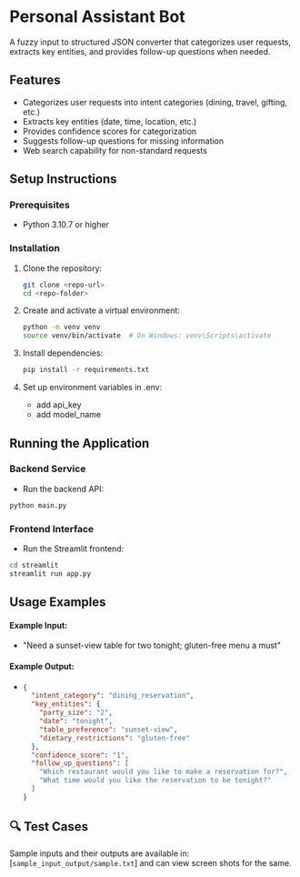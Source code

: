 # Personal Assistant Bot

A fuzzy input to structured JSON converter that categorizes user requests, extracts key entities, and provides follow-up questions when needed.

## Features

- Categorizes user requests into intent categories (dining, travel, gifting, etc.)
- Extracts key entities (date, time, location, etc.)
- Provides confidence scores for categorization
- Suggests follow-up questions for missing information
- Web search capability for non-standard requests

## Setup Instructions

### Prerequisites

- Python 3.10.7 or higher

### Installation

1. Clone the repository:

   ```bash
   git clone <repo-url>
   cd <repo-folder>
   ```

2. Create and activate a virtual environment:

   ```bash
   python -m venv venv
   source venv/bin/activate  # On Windows: venv\Scripts\activate
   ```

3. Install dependencies:

   ```bash
   pip install -r requirements.txt
   ```

4. Set up environment variables in .env:
   - add api_key
   - add model_name

## Running the Application

### Backend Service

- Run the backend API:

```bash
python main.py
```

### Frontend Interface

- Run the Streamlit frontend:

```bash
cd streamlit
streamlit run app.py
```

## Usage Examples

#### Example Input:

- "Need a sunset-view table for two tonight; gluten-free menu a must"

#### Example Output:

- ```json
  {
    "intent_category": "dining_reservation",
    "key_entities": {
      "party_size": "2",
      "date": "tonight",
      "table_preference": "sunset-view",
      "dietary_restrictions": "gluten-free"
    },
    "confidence_score": "1",
    "follow_up_questions": [
      "Which restaurant would you like to make a reservation for?",
      "What time would you like the reservation to be tonight?"
    ]
  }
  ```

## 🔍 Test Cases

Sample inputs and their outputs are available in:
[`sample_input_output/sample.txt`] and can view screen shots for the same.
